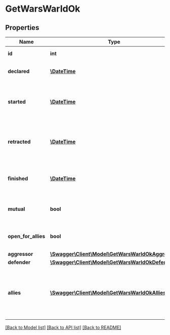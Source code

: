 # GetWarsWarIdOk

## Properties
Name | Type | Description | Notes
------------ | ------------- | ------------- | -------------
**id** | **int** | ID of the specified war | 
**declared** | [**\DateTime**](\DateTime.md) | Time that the war was declared | 
**started** | [**\DateTime**](\DateTime.md) | Time when the war started and both sides could shoot each other | [optional] 
**retracted** | [**\DateTime**](\DateTime.md) | Time the war was retracted but both sides could still shoot each other | [optional] 
**finished** | [**\DateTime**](\DateTime.md) | Time the war ended and shooting was no longer allowed | [optional] 
**mutual** | **bool** | Was the war declared mutual by both parties | 
**open_for_allies** | **bool** | Is the war currently open for allies or not | 
**aggressor** | [**\Swagger\Client\Model\GetWarsWarIdOkAggressor**](GetWarsWarIdOkAggressor.md) |  | [optional] 
**defender** | [**\Swagger\Client\Model\GetWarsWarIdOkDefender**](GetWarsWarIdOkDefender.md) |  | [optional] 
**allies** | [**\Swagger\Client\Model\GetWarsWarIdOkAllies[]**](GetWarsWarIdOkAllies.md) | allied corporations or alliances, each object contains either corporation_id or alliance_id | [optional] 

[[Back to Model list]](../README.md#documentation-for-models) [[Back to API list]](../README.md#documentation-for-api-endpoints) [[Back to README]](../README.md)


